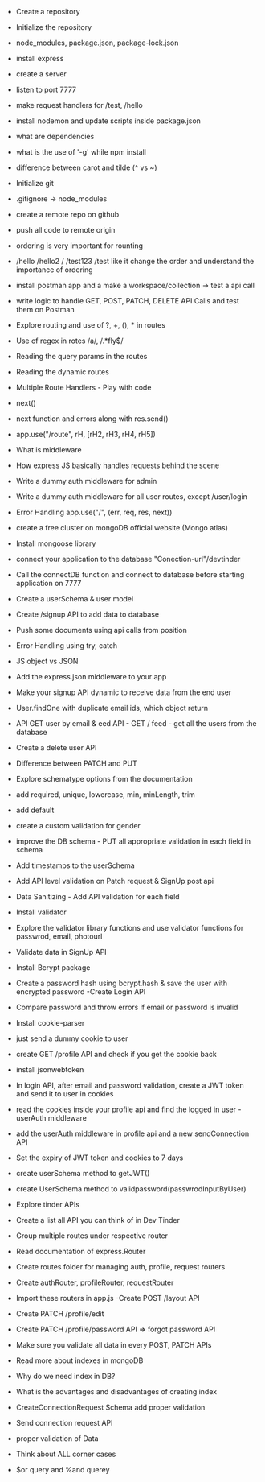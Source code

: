 - Create a repository
- Initialize the repository
- node_modules, package.json, package-lock.json
- install express
- create a server
- listen to port 7777
- make request handlers for /test, /hello
- install nodemon and update scripts inside package.json
- what are dependencies
- what is the use of '-g' while npm install
- difference between carot and tilde (^ vs ~)


- Initialize git 
- .gitignore -> node_modules
- create a remote repo on github
- push all code to remote origin
- ordering is very important for rounting
- /hello /hello2 / /test123 /test like it change the order and understand the importance of ordering
- install postman app and a make a workspace/collection -> test a api call
- write logic to handle GET, POST, PATCH, DELETE API Calls and test them on Postman
- Explore routing and use of ?, +, (), * in routes 
- Use of regex in rotes /a/, /.*fly$/
- Reading the query params in the routes
- Reading the dynamic routes

- Multiple Route Handlers - Play with code
- next()
- next function and errors along with res.send()
- app.use("/route", rH, [rH2, rH3, rH4, rH5])
- What is middleware 
- How express JS basically handles requests behind the scene
- Write a dummy auth middleware for admin
- Write a dummy auth middleware for all user routes, except /user/login
- Error Handling app.use("/", (err, req, res, next))

- create a free cluster on mongoDB official website (Mongo atlas)
- Install mongoose library
- connect your application to the database "Conection-url"/devtinder
- Call the connectDB function and connect to database before starting application on 7777
- Create a userSchema & user model
- Create /signup API to add data to database
- Push some documents using api calls from position
- Error Handling using try, catch

- JS object vs JSON
- Add the express.json middleware to your app
- Make your signup API dynamic to receive data from the end user
- User.findOne with duplicate email ids, which object return
- API GET user by email & eed API - GET / feed - get all the users from the database
- Create a delete user API
- Difference between PATCH and PUT

- Explore schematype options from the documentation
- add required, unique, lowercase, min, minLength, trim
- add default
- create a custom validation for gender
- improve the DB schema - PUT all appropriate validation in each field in schema
- Add timestamps to the userSchema
- Add API level validation on Patch request & SignUp post api
- Data Sanitizing - Add API validation for each field
- Install validator
- Explore the validator library functions and use validator functions for passwrod, email, photourl

- Validate data in SignUp API
- Install Bcrypt package
- Create a password hash using bcrypt.hash & save the user with encrypted password
-Create Login API 
- Compare password and throw errors if email or password is invalid

- Install cookie-parser
- just send a dummy cookie to user
- create GET /profile API and check if you get the cookie back
- install jsonwebtoken
- In login API, after email and password validation, create a JWT token and send it to user in cookies
- read the cookies inside your profile api and find the logged in user
-userAuth middleware
- add the userAuth middleware in profile api and a new sendConnection API
- Set the expiry of JWT token and cookies to 7 days
- create userSchema method to getJWT()
- create UserSchema method to validpassword(passwrodInputByUser)

- Explore tinder APIs
- Create a list all API you can think of in Dev Tinder
- Group multiple routes under respective router
- Read documentation of express.Router
- Create routes folder for managing auth, profile, request routers
- Create authRouter, profileRouter, requestRouter
- Import these routers in app.js
-Create POST /layout API
- Create PATCH /profile/edit
- Create PATCH /profile/password API => forgot password API
- Make sure you validate all data in every POST, PATCH APIs

- Read more about indexes in mongoDB
- Why do we need index in DB?
- What is the advantages and disadvantages of creating index
- CreateConnectionRequest Schema add proper validation
- Send connection request API
- proper validation of Data
- Think about ALL corner cases
- $or query and %and querey 
